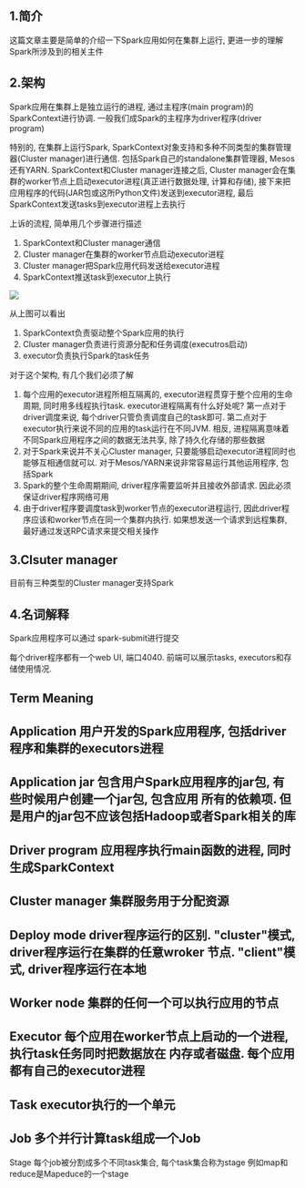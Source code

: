 ## 1.简介 
这篇文章主要是简单的介绍一下Spark应用如何在集群上运行, 更进一步的理解Spark所涉及到的相关主件

## 2.架构
Spark应用在集群上是独立运行的进程, 通过主程序(main program)的SparkContext进行协调. 一般我们成Spark的主程序为driver程序(driver program)

特别的, 在集群上运行Spark, SparkContext对象支持和多种不同类型的集群管理器(Cluster manager)进行通信. 包括Spark自己的standalone集群管理器, Mesos还有YARN. SparkContext和Cluster manager连接之后, Cluster manager会在集群的worker节点上启动executor进程(真正进行数据处理, 计算和存储), 接下来把应用程序的代码(JAR包或这所Python文件)发送到executor进程, 最后SparkContext发送tasks到executor进程上去执行

上诉的流程, 简单用几个步骤进行描述

1. SparkContext和Cluster manager通信
2. Cluster manager在集群的worker节点启动executor进程
3. Cluster manager把Spark应用代码发送给executor进程
4. SparkContext推送task到executor上执行

![](http://spark.apache.org/docs/latest/img/cluster-overview.png)

从上图可以看出

1. SparkContext负责驱动整个Spark应用的执行
2. Cluster manager负责进行资源分配和任务调度(executros启动)
3. executor负责执行Spark的task任务

对于这个架构, 有几个我们必须了解

1. 每个应用的executor进程所相互隔离的, executor进程贯穿于整个应用的生命周期, 同时用多线程执行task. executor进程隔离有什么好处呢? 第一点对于driver调度来说, 每个driver只管负责调度自己的task即可. 第二点对于executor执行来说不同的应用的task运行在不同JVM. 相反, 进程隔离意味着不同Spark应用程序之间的数据无法共享, 除了持久化存储的那些数据
2. 对于Spark来说并不关心Cluster manager, 只要能够启动executor进程同时也能够互相通信就可以. 对于Mesos/YARN来说非常容易运行其他运用程序, 包括Spark
3. Spark的整个生命周期期间, driver程序需要监听并且接收外部请求. 因此必须保证driver程序网络可用
4. 由于driver程序要调度task到worker节点的executor进程运行, 因此driver程序应该和worker节点在同一个集群内执行. 如果想发送一个请求到远程集群, 最好通过发送RPC请求来提交相关操作

## 3.Clsuter manager
目前有三种类型的Cluster manager支持Spark

[standalone]: http://spark.apache.org/docs/latest/spark-standalone.html
[Apache Mesos]: http://spark.apache.org/docs/latest/running-on-mesos.html
[Hadoop YARN]: http://spark.apache.org/docs/latest/running-on-yarn.html

## 4.名词解释
Spark应用程序可以通过 spark-submit进行提交

每个driver程序都有一个web UI, 端口4040. 前端可以展示tasks, executors和存储使用情况.

Term              Meaning
----------------------------------------------------------------------------------
Application       用户开发的Spark应用程序, 包括driver程序和集群的executors进程
----------------------------------------------------------------------------------
Application jar   包含用户Spark应用程序的jar包, 有些时候用户创建一个jar包, 包含应用
                  所有的依赖项. 但是用户的jar包不应该包括Hadoop或者Spark相关的库
----------------------------------------------------------------------------------
Driver program    应用程序执行main函数的进程, 同时生成SparkContext
----------------------------------------------------------------------------------
Cluster manager   集群服务用于分配资源
----------------------------------------------------------------------------------
Deploy mode       driver程序运行的区别. "cluster"模式, driver程序运行在集群的任意wroker
                  节点. "client"模式, driver程序运行在本地
----------------------------------------------------------------------------------
Worker node       集群的任何一个可以执行应用的节点
----------------------------------------------------------------------------------
Executor          每个应用在worker节点上启动的一个进程, 执行task任务同时把数据放在
                  内存或者磁盘. 每个应用都有自己的executor进程
----------------------------------------------------------------------------------
Task              executor执行的一个单元
----------------------------------------------------------------------------------
Job               多个并行计算task组成一个Job
----------------------------------------------------------------------------------
Stage             每个job被分割成多个不同task集合, 每个task集合称为stage
                  例如map和reduce是Mapeduce的一个stage



